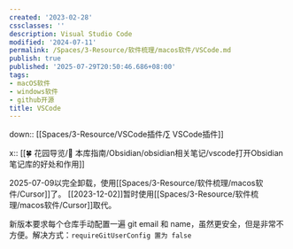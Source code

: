 ```yaml
---
created: '2023-02-28'
cssclasses: ''
description: Visual Studio Code
modified: '2024-07-11'
permalink: /Spaces/3-Resource/软件梳理/macos软件/VSCode.md
publish: true
published: '2025-07-29T20:50:46.686+08:00'
tags:
- macOS软件
- windows软件
- github开源
title: VSCode
---
```

down:: [[Spaces/3-Resource/VSCode插件/∑ VSCode插件]]

x:: [[🍀 花园导览/🧰 本库指南/Obsidian/obsidian相关笔记/vscode打开Obsidian笔记库的好处和作用]]

2025-07-09以完全卸载，使用[[Spaces/3-Resource/软件梳理/macos软件/Cursor]]了。
[[2023-12-02]]暂时使用[[Spaces/3-Resource/软件梳理/macos软件/Cursor]]取代。

新版本要求每个仓库手动配置一遍 git email 和 name，虽然更安全，但是非常不方便。解决方式：`requireGitUserConfig 置为 false`
